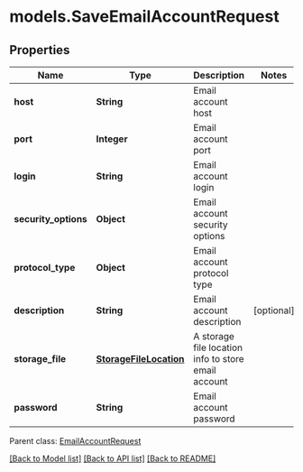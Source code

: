 # models.SaveEmailAccountRequest
## Properties
Name | Type | Description | Notes
------------ | ------------- | ------------- | -------------
**host** | **String** | Email account host | 
**port** | **Integer** | Email account port | 
**login** | **String** | Email account login | 
**security_options** | **Object** | Email account security options | 
**protocol_type** | **Object** | Email account protocol type | 
**description** | **String** | Email account description | [optional] 
**storage_file** | [**StorageFileLocation**](StorageFileLocation.md) | A storage file location info to store email account | 
**password** | **String** | Email account password | 

 Parent class: [EmailAccountRequest](EmailAccountRequest.md)

[[Back to Model list]](README.md#documentation-for-models) [[Back to API list]](README.md#documentation-for-api-endpoints) [[Back to README]](README.md)



